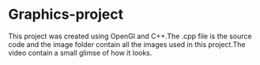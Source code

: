 # Graphics-project
This project was created using OpenGl and C++.The .cpp file is the source code and the image folder contain all the images used in this project.The video contain a small glimse of how it looks.
